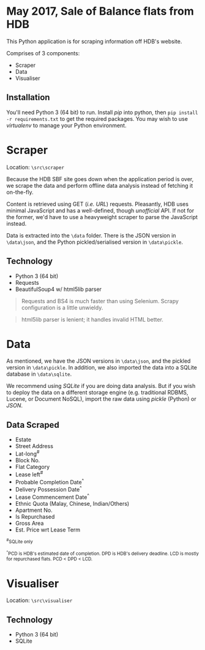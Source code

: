 # May 2017, Sale of Balance flats from HDB
This Python application is for scraping information off HDB's website.

Comprises of 3 components:
* Scraper
* Data
* Visualiser

## Installation
You'll need Python 3 (64 bit) to run. Install *pip* into python, then `pip install -r requirements.txt` to get the required packages. You may wish to use *virtualenv* to manage your Python environment.

# Scraper
Location: `\src\scraper`

Because the HDB SBF site goes down when the application period is over, we scrape the data and perform offline data analysis instead of fetching it on-the-fly.

Content is retrieved using GET (*i.e. URL*) requests. Pleasantly, HDB uses minimal JavaScript and has a well-defined, though *unofficial* API. If not for the former, we'd have to use a heavyweight scraper to parse the JavaScript instead.

Data is extracted into the `\data` folder. There is the JSON version in `\data\json`, and the Python pickled/serialised version in `\data\pickle`.

## Technology
* Python 3 (64 bit)
* Requests
* BeautifulSoup4 w/ html5lib parser

> Requests and BS4 is much faster than using Selenium. Scrapy configuration is a little unwieldy.

> html5lib parser is lenient; it handles invalid HTML better.

# Data
As mentioned, we have the JSON versions in `\data\json`, and the pickled version in `\data\pickle`. In addition, we also imported the data into a SQLite database in `\data\sqlite`.

We recommend using *SQLite* if you are doing data analysis. But if you wish to deploy the data on a different storage engine (e.g. traditional RDBMS, Lucene, or Document NoSQL), import the raw data using *pickle* (Python) or *JSON*.

## Data Scraped
* Estate
* Street Address
* Lat-long<sup>#</sup>
* Block No.
* Flat Category
* Lease left<sup>#</sup>
* Probable Completion Date<sup>^</sup>
* Delivery Possession Date<sup>^</sup>
* Lease Commencement Date<sup>^</sup>
* Ethnic Quota (Malay, Chinese, Indian/Others)
* Apartment No.
* Is Repurchased
* Gross Area
* Est. Price wrt Lease Term

<sup><sup>#</sup>SQLite only</sup>

<sup><sup>^</sup>PCD is HDB's estimated date of completion. DPD is HDB's delivery deadline. LCD is mostly for repurchased flats. PCD < DPD < LCD.</sup>

# Visualiser
Location: `\src\visualiser`

## Technology
* Python 3 (64 bit)
* SQLite
